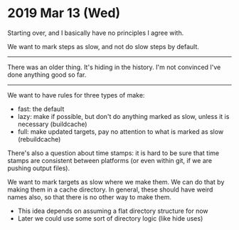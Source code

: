 
2019 Mar 13 (Wed)
=================

Starting over, and I basically have no principles I agree with.

We want to mark steps as slow, and not do slow steps by default.

----------------------------------------------------------------------

There was an older thing. It's hiding in the history. I'm not convinced I've done anything good so far. 

----------------------------------------------------------------------

We want to have rules for three types of make:

* fast: the default
* lazy: make if possible, but don't do anything marked as slow, unless it is necessary (buildcache)
* full: make updated targets, pay no attention to what is marked as slow (rebuildcache)

There's also a question about time stamps: it is hard to be sure that time stamps are consistent between platforms (or even within git, if we are pushing output files).

We want to mark targets as slow where we make them. We can do that by making them in a cache directory. In general, these should have weird names also, so that there is no other way to make them.
* This idea depends on assuming a flat directory structure for now
* Later we could use some sort of directory logic (like hide uses)

